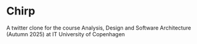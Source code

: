 # Chirp
A twitter clone for the course Analysis, Design and Software Architecture (Autumn 2025) at IT University of Copenhagen
